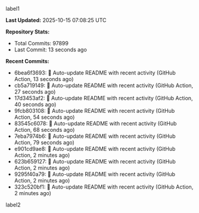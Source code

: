 
label1 
<!-- ACTIVITY_START -->
**Last Updated:** 2025-10-15 07:08:25 UTC

**Repository Stats:**
- Total Commits: 97899
- Last Commit: 13 seconds ago

**Recent Commits:**
- 6bea6f3693: 🤖 Auto-update README with recent activity (GitHub Action, 13 seconds ago)
- cb5a719149: 🤖 Auto-update README with recent activity (GitHub Action, 27 seconds ago)
- 17d3453af2: 🤖 Auto-update README with recent activity (GitHub Action, 40 seconds ago)
- 9fcb803108: 🤖 Auto-update README with recent activity (GitHub Action, 54 seconds ago)
- 83545c6078: 🤖 Auto-update README with recent activity (GitHub Action, 68 seconds ago)
- 7eba7974b6: 🤖 Auto-update README with recent activity (GitHub Action, 79 seconds ago)
- e901cd9ae8: 🤖 Auto-update README with recent activity (GitHub Action, 2 minutes ago)
- 623b659127: 🤖 Auto-update README with recent activity (GitHub Action, 2 minutes ago)
- 9295f40a79: 🤖 Auto-update README with recent activity (GitHub Action, 2 minutes ago)
- 323c520bf1: 🤖 Auto-update README with recent activity (GitHub Action, 2 minutes ago)
<!-- ACTIVITY_END -->

label2
